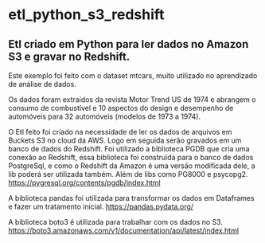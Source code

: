 # etl_python_s3_redshift
## Etl criado em Python para ler dados no Amazon S3 e gravar no Redshift.

Este exemplo foi feito com o dataset mtcars, muito utilizado no aprendizado de análise de dados.

Os dados foram extraídos da revista Motor Trend US de 1974 e abrangem o consumo de combustível e 10 aspectos do design e desempenho de automóveis para 32 automóveis (modelos de 1973 a 1974).

O Etl feito foi criado na necessidade de ler os dados de arquivos em Buckets S3 no cloud da AWS. Logo em seguida serão gravados em um banco de dados do Redshift.
Foi utilizado a biblioteca PGDB que cria uma conexão ao Redshift, essa biblioteca foi construída para o banco de dados PostgreSql, e como o Redshift da Amazon é uma versão modificada dele, a lib poderá ser utilizada também. Além de libs como PG8000 e psycopg2.
https://pygresql.org/contents/pgdb/index.html

A biblioteca pandas foi utilizada para transformar os dados em Dataframes e fazer um tratamento inicial.
https://pandas.pydata.org/

A biblioteca boto3 é utilizada para trabalhar com os dados no S3.
https://boto3.amazonaws.com/v1/documentation/api/latest/index.html







